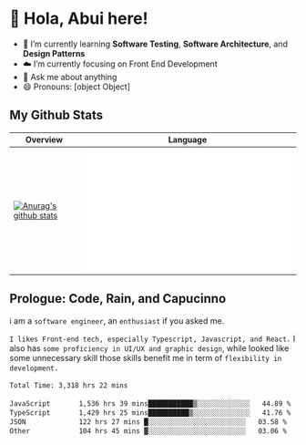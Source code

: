 # 👋 Hola, Abui here!

- 🌱 I’m currently learning **Software Testing**, **Software Architecture**, and **Design Patterns**
- ☁️ I’m currently focusing on Front End Development
- 💬 Ask me about anything
- 😄 Pronouns: [object Object]

## My Github Stats

| Overview | Language |
| --- | --- |
|[![Anurag's github stats](https://github-readme-stats.vercel.app/api?username=abui-am&count_private=true)](https://github.com/anuraghazra/github-readme-stats)|![Language](https://raw.githubusercontent.com/abui-am/stats/c6455f656dfce7acd3951e5ec5b25d72af0b2ee3/generated/languages.svg)|

## Prologue: Code, Rain, and Capucinno
i am a `software engineer`, an `enthusiast` if you asked me. 

`I likes Front-end tech, especially Typescript, Javascript, and React.` I also has `some proficiency in UI/UX and graphic design`, while looked like some unnecessary skill those skills benefit me in term of `flexibility in development.`


<!--START_SECTION:waka-->

```text
Total Time: 3,318 hrs 22 mins

JavaScript       1,536 hrs 39 mins███████████▒░░░░░░░░░░░░░   44.89 %
TypeScript       1,429 hrs 25 mins██████████▒░░░░░░░░░░░░░░   41.76 %
JSON             122 hrs 27 mins █░░░░░░░░░░░░░░░░░░░░░░░░   03.58 %
Other            104 hrs 45 mins ▓░░░░░░░░░░░░░░░░░░░░░░░░   03.06 %
```

<!--END_SECTION:waka-->
